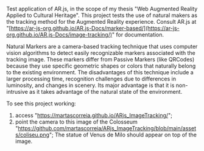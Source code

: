 Test application of AR.js, in the scope of my thesis "Web Augmented Reality Applied to Cultural Heritage". 
This project tests the use of natural makers as the tracking method for the Augmented Reality experience. Consult AR.js at "[https://ar-js-org.github.io/AR.js-Docs/marker-based/](https://ar-js-org.github.io/AR.js-Docs/image-tracking/)" for documentation.

Natural Markers are a camera-based tracking technique that uses computer vision algorithms to detect easily recognizable markers associated with the tracking image. These markers differ from Passive Markers (like QRCodes) because they use specific geometric shapes or colors that naturally belong to the existing environment. The disadvantages of this technique include a larger processing time, recognition challenges due to differences in luminosity, and changes in scenery. Its major advantage is that it is non-intrusive as it takes advantage of the natural state of the environment.

To see this project working:
  1. access "https://martascorreia.github.io/ARjs_ImageTracking/";
  2. point the camera to this image of the Colosseum "https://github.com/martascorreia/ARjs_ImageTracking/blob/main/assets/coliseu.png";
The statue of Venus de Milo should appear on top of the image.
